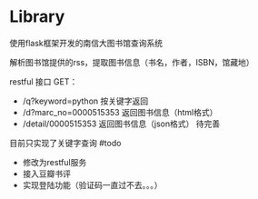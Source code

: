 # Library

使用flask框架开发的南信大图书馆查询系统

解析图书馆提供的rss，提取图书信息（书名，作者，ISBN，馆藏地）



restful 接口
GET：
- /q?keyword=python 按关键字返回
- /d?marc_no=0000515353 返回图书信息（html格式）
- /detail/0000515353 返回图书信息（json格式） 待完善

目前只实现了关键字查询
#todo
- 修改为restful服务
- 接入豆瓣书评
- 实现登陆功能（验证码一直过不去。。。）
